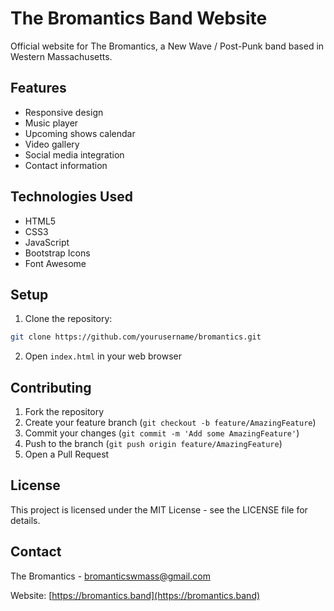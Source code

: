 # The Bromantics Band Website

Official website for The Bromantics, a New Wave / Post-Punk band based in Western Massachusetts.

## Features

- Responsive design
- Music player
- Upcoming shows calendar
- Video gallery
- Social media integration
- Contact information

## Technologies Used

- HTML5
- CSS3
- JavaScript
- Bootstrap Icons
- Font Awesome

## Setup

1. Clone the repository:
```bash
git clone https://github.com/yourusername/bromantics.git
```

2. Open `index.html` in your web browser

## Contributing

1. Fork the repository
2. Create your feature branch (`git checkout -b feature/AmazingFeature`)
3. Commit your changes (`git commit -m 'Add some AmazingFeature'`)
4. Push to the branch (`git push origin feature/AmazingFeature`)
5. Open a Pull Request

## License

This project is licensed under the MIT License - see the LICENSE file for details.

## Contact

The Bromantics - [bromanticswmass@gmail.com](mailto:bromanticswmass@gmail.com)

Website: [https://bromantics.band](https://bromantics.band)